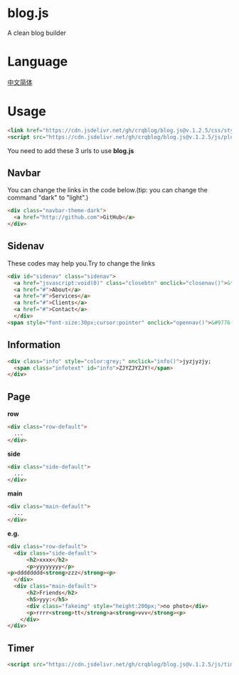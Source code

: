 # blog.js
A clean blog builder
# Language
[中文简体](https://github.com/crqblog/blog.js/tree/main/README.zh.md)

# Usage
```html
<link href="https://cdn.jsdelivr.net/gh/crqblog/blog.js@v.1.2.5/css/style.css" rel="stylesheet">
<script src="https://cdn.jsdelivr.net/gh/crqblog/blog.js@v.1.2.5/js/plugins.js"></script>
```

You need to add these 3 urls to use **blog.js**

## Navbar
You can change the links in the code below.(tip: you can change the command "dark" to "light".)
```html
<div class="navbar-theme-dark">
  <a href="http://github.com">GitHub</a>
</div>
```
## Sidenav
These codes may help you.Try to change the links
```html
<div id="sidenav" class="sidenav">
  <a href="jsvascript:void(0)" class="closebtn" onclick="closenav()">&times;</a>
  <a href="#">About</a>
  <a href="#">Services</a>
  <a href="#">Clients</a>
  <a href="#">Contact</a>
  </div>
<span style="font-size:30px;cursor:pointer" onclick="opennav()">&#9776;</span>
```
## Information
```html
<div class="info" style="color:grey;" onclick="info()">jyzjyzjy;
  <span class="infotext" id="info">ZJYZJYZJY!</span>
</div>
```
## Page
**row**
```html
<div class="row-default">
  ...
</div>
```

**side**
```html
<div class="side-default">
  ...
</div>
```

**main**
```html
<div class="main-default">
  ...
</div>
```

**e.g.**
```html
<div class="row-default">
  <div class="side-default">
      <h2>xxxx</h2>
      <p>yyyyyyyy</p>
<p>dddddddd<strong>zzz</strong><p>
  </div>
  <div class="main-default">
      <h2>Friends</h2>
      <h5>yyy:</h5>
      <div class="fakeimg" style="height:200px;">no photo</div>
      <p>rrrr<strong>tt</strong>a<strong>vvv</strong><p>
    </div>
</div>
```

## Timer
```html
<script src="https://cdn.jsdelivr.net/gh/crqblog/blog.js@v.1.2.5/js/timer.js"></script>
```
